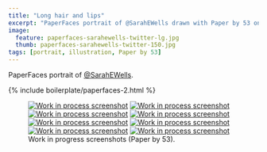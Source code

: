 ```yaml
---
title: "Long hair and lips"
excerpt: "PaperFaces portrait of @SarahEWells drawn with Paper by 53 on an iPad."
image: 
  feature: paperfaces-sarahewells-twitter-lg.jpg
  thumb: paperfaces-sarahewells-twitter-150.jpg
tags: [portrait, illustration, Paper by 53]
---
```


PaperFaces portrait of [@SarahEWells](http://twitter.com/sarahewells).

{% include boilerplate/paperfaces-2.html %}

<figure class="half">
  <a href="{{ site.url }}/assets/images/paperfaces-sarahewells-process-1-lg.jpg"><img src="{{ site.url }}/assets/images/paperfaces-sarahewells-process-1-600.jpg" alt="Work in process screenshot"></a>
  <a href="{{ site.url }}/assets/images/paperfaces-sarahewells-process-2-lg.jpg"><img src="{{ site.url }}/assets/images/paperfaces-sarahewells-process-2-600.jpg" alt="Work in process screenshot"></a>
  <a href="{{ site.url }}/assets/images/paperfaces-sarahewells-process-3-lg.jpg"><img src="{{ site.url }}/assets/images/paperfaces-sarahewells-process-3-600.jpg" alt="Work in process screenshot"></a>
  <a href="{{ site.url }}/assets/images/paperfaces-sarahewells-process-4-lg.jpg"><img src="{{ site.url }}/assets/images/paperfaces-sarahewells-process-4-600.jpg" alt="Work in process screenshot"></a>
  <a href="{{ site.url }}/assets/images/paperfaces-sarahewells-process-5-lg.jpg"><img src="{{ site.url }}/assets/images/paperfaces-sarahewells-process-5-600.jpg" alt="Work in process screenshot"></a>
  <a href="{{ site.url }}/assets/images/paperfaces-sarahewells-process-6-lg.jpg"><img src="{{ site.url }}/assets/images/paperfaces-sarahewells-process-6-600.jpg" alt="Work in process screenshot"></a>
  <a href="{{ site.url }}/assets/images/paperfaces-sarahewells-process-7-lg.jpg"><img src="{{ site.url }}/assets/images/paperfaces-sarahewells-process-7-600.jpg" alt="Work in process screenshot"></a>
  <a href="{{ site.url }}/assets/images/paperfaces-sarahewells-process-8-lg.jpg"><img src="{{ site.url }}/assets/images/paperfaces-sarahewells-process-8-600.jpg" alt="Work in process screenshot"></a>
  <figcaption>Work in progress screenshots (Paper by 53).</figcaption>
</figure>